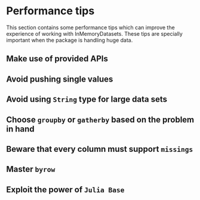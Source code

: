 # Performance tips

This section contains some performance tips which can improve the experience of working with InMemoryDatasets. These tips are specially important when the package is handling huge data.

## Make use of provided APIs

## Avoid pushing single values

## Avoid using `String` type for large data sets

## Choose `groupby` or `gatherby` based on the problem in hand

## Beware that every column must support `missings`

## Master `byrow`

## Exploit the power of `Julia Base`
